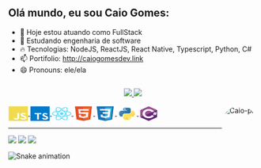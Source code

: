 ## Olá mundo, eu sou Caio Gomes:
- 🔭 Hoje estou atuando como FullStack
- 🌱 Estudando engenharia de software
- 🔥 Tecnologias: NodeJS, ReactJS, React Native, Typescript, Python, C#
- 📫 Portifolio: http://caiogomesdev.link
- 😄 Pronouns: ele/ela

##

<div align="center">
  <a href="https://github.com/caiogomesdev">
  <img height="180em" src="https://github-readme-stats.vercel.app/api?username=caiogomesdev&show_icons=true&theme=dracula&include_all_commits=true&count_private=true"/>
  <img height="180em" src="https://github-readme-stats.vercel.app/api/top-langs/?username=caiogomesdev&layout=compact&langs_count=7&theme=dracula"/>
</div>
  
<div style="display: inline_block"><br>
  <img align="center" alt="Caio-Js" height="30" width="40" src="https://raw.githubusercontent.com/devicons/devicon/master/icons/javascript/javascript-plain.svg">
  <img align="center" alt="Caio-Ts" height="30" width="40" src="https://raw.githubusercontent.com/devicons/devicon/master/icons/typescript/typescript-plain.svg">
  <img align="center" alt="Caio-React" height="30" width="40" src="https://raw.githubusercontent.com/devicons/devicon/master/icons/react/react-original.svg">
  <img align="center" alt="Caio-HTML" height="30" width="40" src="https://raw.githubusercontent.com/devicons/devicon/master/icons/html5/html5-original.svg">
  <img align="center" alt="Caio-CSS" height="30" width="40" src="https://raw.githubusercontent.com/devicons/devicon/master/icons/css3/css3-original.svg">
  <img align="center" alt="Caio-Python" height="30" width="40" src="https://raw.githubusercontent.com/devicons/devicon/master/icons/python/python-original.svg">
  <img align="center" alt="Caio-Csharp" height="30" width="40" src="https://raw.githubusercontent.com/devicons/devicon/master/icons/csharp/csharp-original.svg">
  
  <img align="right" alt="Caio-pic" height="150" style="border-radius:50px;" src="https://caiogomesdev.link/static/media/PERFIL3.bd49ac9de62c09b15e27.jpg">
</div>
  
---
  
<div> 

  <a href="https://www.instagram.com/maisumprogrogramador/" target="_blank"><img src="https://img.shields.io/badge/-Instagram-%23E4405F?style=for-the-badge&logo=instagram&logoColor=white" target="_blank"></a>
<a href = "mailto:caiogomesdev64@gmail.com"><img src="https://img.shields.io/badge/-Gmail-%23333?style=for-the-badge&logo=gmail&logoColor=white" target="_blank"></a>
<a href="https://www.linkedin.com/in/caiogomesdev" target="_blank"><img src="https://img.shields.io/badge/-LinkedIn-%230077B5?style=for-the-badge&logo=linkedin&logoColor=white" target="_blank"></a> 
 
  
![Snake animation](https://github.com/caiogomesdev/caiogomesdev/blob/output/github-contribution-grid-snake.svg)
</div>
